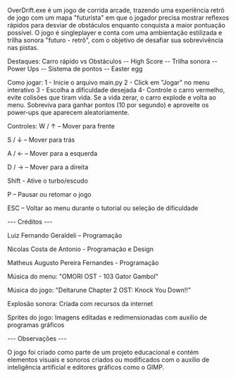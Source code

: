 OverDrift.exe é um jogo de corrida arcade, trazendo uma experiência retrô de jogo com um mapa "futurista" em que o jogador precisa mostrar reflexos rápidos para desviar de obstáculos enquanto conquista a maior pontuação possível. O jogo é singleplayer e conta com uma ambientação estilizada e trilha sonora "futuro - retrô", com o objetivo de desafiar sua sobrevivência nas pistas.

Destaques:
Carro rápido vs Obstáculos -- High Score -- Trilha sonora -- Power Ups -- Sistema de pontos -- Easter egg

Como jogar:
1 - Inicie o arquivo main.py
2 - Click em "Jogar" no menu interativo
3 - Escolha a dificuldade desejada
4- Controle o carro vermelho, evite colisões que tiram vida. Se a vida zerar, o carro explode e volta ao menu. Sobreviva para ganhar pontos (10 por segundo) e aproveite os power-ups que aparecem aleatoriamente.

Controles:
W / ↑ – Mover para frente

S / ↓ – Mover para trás

A / ← – Mover para a esquerda

D / → – Mover para a direita

Shift - Ative o turbo/escudo

P – Pausar ou retomar o jogo

ESC – Voltar ao menu durante o tutorial ou seleção de dificuldade


--- Créditos ---

Luiz Fernando Geraldeli – Programação

Nicolas Costa de Antonio - Programação e Design

Matheus Augusto Pereira Fernandes - Programação

Música do menu: "OMORI OST - 103 Gator Gambol"

Música do jogo: "Deltarune Chapter 2 OST: Knock You Down!!"

Explosão sonora: Criada com recursos da internet

Sprites do jogo: Imagens editadas e redimensionadas com auxílio de programas gráficos

--- Observações ---

O jogo foi criado como parte de um projeto educacional e contém elementos visuais e sonoros criados ou modificados com o auxílio de inteligência artificial e editores gráficos como o GIMP.